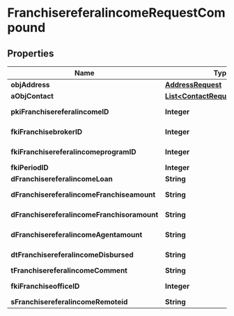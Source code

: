 

# FranchisereferalincomeRequestCompound

## Properties

Name | Type | Description | Notes
------------ | ------------- | ------------- | -------------
**objAddress** | [**AddressRequest**](AddressRequest.md) |  | 
**aObjContact** | [**List&lt;ContactRequestCompound&gt;**](ContactRequestCompound.md) |  | 
**pkiFranchisereferalincomeID** | **Integer** | The unique ID of the Franchisereferalincome |  [optional]
**fkiFranchisebrokerID** | **Integer** | The unique ID of the Franchisebroker | 
**fkiFranchisereferalincomeprogramID** | **Integer** | The unique ID of the Franchisereferalincomeprogram | 
**fkiPeriodID** | **Integer** | The unique ID of the Period | 
**dFranchisereferalincomeLoan** | **String** | The loan amount | 
**dFranchisereferalincomeFranchiseamount** | **String** | The amount that will be given to the franchise | 
**dFranchisereferalincomeFranchisoramount** | **String** | The amount that will be kept by the franchisor | 
**dFranchisereferalincomeAgentamount** | **String** | The amount that will be given to the agent | 
**dtFranchisereferalincomeDisbursed** | **String** | The date the amounts were disbursed | 
**tFranchisereferalincomeComment** | **String** | Comment about the transaction | 
**fkiFranchiseofficeID** | **Integer** | The unique ID of the Franchisereoffice | 
**sFranchisereferalincomeRemoteid** | **String** |  | 




